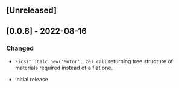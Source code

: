 ## [Unreleased]

## [0.0.8] - 2022-08-16
### Changed
- `Ficsit::Calc.new('Motor', 20).call` returning tree structure of materials required instead of a flat one.

- Initial release
